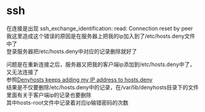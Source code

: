 # ssh

在连接是出现 ssh_exchange_identification: read: Connection reset by peer  
我这里造成这个错误的原因是在服务器上把我的ip加入到了/etc/hosts.deny文件中了  
登录服务器把/etc/hosts.deny中对应的记录删除就好了  

问题是在重新连接之后，服务器又把我的客户端ip添加到/etc/hosts.deny中了，又无法连接了  
参照[Denyhosts keeps adding my IP address to hosts.deny](https://superuser.com/questions/174162/denyhosts-keeps-adding-my-ip-address-to-hosts-deny)  
结果是不仅要删除/etc/hosts.deny中的记录，在/var/lib/denyhosts目录下的文件里面有关于客户端ip的记录也要删除  
其中hosts-root文件中记录着对应ip输错密码的次数  
